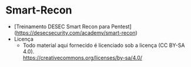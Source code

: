 # Smart-Recon
- [Treinamento DESEC Smart Recon para Pentest] (https://desecsecurity.com/academy/smart-recon)
- Licença
   - Todo material aqui fornecido é licenciado sob a licença (CC BY-SA 4.0).\
<https://creativecommons.org/licenses/by-sa/4.0/>
